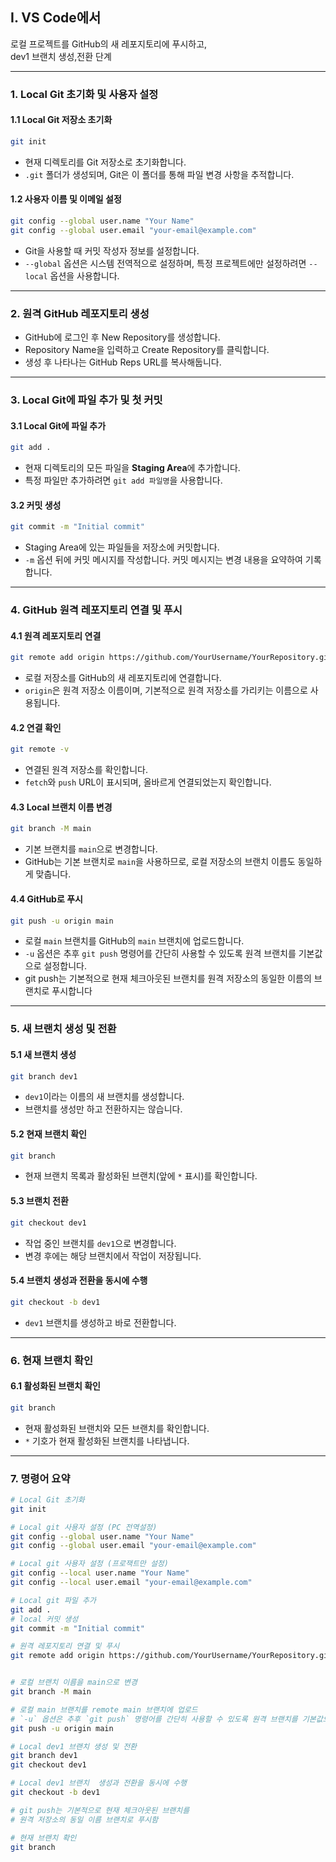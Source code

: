 

## I. VS Code에서  
로컬 프로젝트를 GitHub의 새 레포지토리에 푸시하고,  
dev1 브랜치 생성,전환 단계 

---

### 1. **Local Git 초기화 및 사용자 설정**
#### 1.1 **Local Git 저장소 초기화**
```bash
git init
```
- 현재 디렉토리를 Git 저장소로 초기화합니다.  
- `.git` 폴더가 생성되며, Git은 이 폴더를 통해 파일 변경 사항을 추적합니다.

#### 1.2 **사용자 이름 및 이메일 설정**
```bash
git config --global user.name "Your Name"
git config --global user.email "your-email@example.com"
```
- Git을 사용할 때 커밋 작성자 정보를 설정합니다.  
- `--global` 옵션은 시스템 전역적으로 설정하며, 특정 프로젝트에만 설정하려면 `--local` 옵션을 사용합니다.

---
### 2. **원격 GitHub 레포지토리 생성**
- GitHub에 로그인 후 New Repository를 생성합니다.
- Repository Name을 입력하고 Create Repository를 클릭합니다.
- 생성 후 나타나는 GitHub Reps URL를 복사해둡니다.
---

### 3. **Local Git에 파일 추가 및 첫 커밋**
#### 3.1 **Local Git에 파일 추가**
```bash
git add .
```
- 현재 디렉토리의 모든 파일을 **Staging Area**에 추가합니다.  
- 특정 파일만 추가하려면 `git add 파일명`을 사용합니다.

#### 3.2 **커밋 생성**
```bash
git commit -m "Initial commit"
```
- Staging Area에 있는 파일들을 저장소에 커밋합니다.  
- `-m` 옵션 뒤에 커밋 메시지를 작성합니다. 커밋 메시지는 변경 내용을 요약하여 기록합니다.

---

### 4. **GitHub 원격 레포지토리 연결 및 푸시**
#### 4.1 **원격 레포지토리 연결**
```bash
git remote add origin https://github.com/YourUsername/YourRepository.git
```
- 로컬 저장소를 GitHub의 새 레포지토리에 연결합니다.  
- `origin`은 원격 저장소 이름이며, 기본적으로 원격 저장소를 가리키는 이름으로 사용됩니다.

#### 4.2 **연결 확인**
```bash
git remote -v
```
- 연결된 원격 저장소를 확인합니다.  
- `fetch`와 `push` URL이 표시되며, 올바르게 연결되었는지 확인합니다.

#### 4.3 **Local 브랜치 이름 변경**
```bash
git branch -M main
```
- 기본 브랜치를 `main`으로 변경합니다.  
- GitHub는 기본 브랜치로 `main`을 사용하므로, 로컬 저장소의 브랜치 이름도 동일하게 맞춥니다.

#### 4.4 **GitHub로 푸시**
```bash
git push -u origin main
```
- 로컬 `main` 브랜치를 GitHub의 `main` 브랜치에 업로드합니다.  
- `-u` 옵션은 추후 `git push` 명령어를 간단히 사용할 수 있도록 원격 브랜치를 기본값으로 설정합니다.
- git push는 기본적으로 현재 체크아웃된 브랜치를 원격 저장소의 동일한 이름의 브랜치로 푸시합니다
---

### 5. **새 브랜치 생성 및 전환**
#### 5.1 **새 브랜치 생성**
```bash
git branch dev1
```
- `dev1`이라는 이름의 새 브랜치를 생성합니다.  
- 브랜치를 생성만 하고 전환하지는 않습니다.

#### 5.2 **현재 브랜치 확인**
```bash
git branch
```
- 현재 브랜치 목록과 활성화된 브랜치(앞에 `*` 표시)를 확인합니다.

#### 5.3 **브랜치 전환**
```bash
git checkout dev1
```
- 작업 중인 브랜치를 `dev1`으로 변경합니다.  
- 변경 후에는 해당 브랜치에서 작업이 저장됩니다.

#### 5.4 **브랜치 생성과 전환을 동시에 수행**
```bash
git checkout -b dev1
```
- `dev1` 브랜치를 생성하고 바로 전환합니다.

---

### 6. **현재 브랜치 확인**
#### 6.1 **활성화된 브랜치 확인**
```bash
git branch
```
- 현재 활성화된 브랜치와 모든 브랜치를 확인합니다.  
- `*` 기호가 현재 활성화된 브랜치를 나타냅니다.

---

### 7. **명령어 요약**
```bash
# Local Git 초기화
git init

# Local git 사용자 설정 (PC 전역설정)
git config --global user.name "Your Name"
git config --global user.email "your-email@example.com"

# Local git 사용자 설정 (프로잭트만 설정)
git config --local user.name "Your Name"
git config --local user.email "your-email@example.com"

# Local git 파일 추가
git add .
# local 커밋 생성
git commit -m "Initial commit"

# 원격 레포지토리 연결 및 푸시
git remote add origin https://github.com/YourUsername/YourRepository.git


# 로컬 브랜치 이름을 main으로 변경
git branch -M main

# 로컬 main 브랜치를 remote main 브랜치에 업로드
# `-u` 옵션은 추후 `git push` 명령어를 간단히 사용할 수 있도록 원격 브랜치를 기본값으로 설정합니다.
git push -u origin main

# Local dev1 브랜치 생성 및 전환
git branch dev1
git checkout dev1

# Local dev1 브랜치  생성과 전환을 동시에 수행
git checkout -b dev1

# git push는 기본적으로 현재 체크아웃된 브랜치를
# 원격 저장소의 동일 이름 브랜치로 푸시함

# 현재 브랜치 확인
git branch
```

